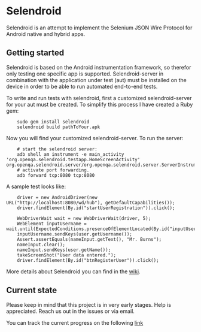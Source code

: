 Selendroid
==========

Selendroid is an attempt to implement the Selenium JSON Wire Protocol for Android native and hybrid apps.

Getting started
---------------

Selendroid is based on the Android instrumentation framework, so therefor only testing one specific app is supported.
Selendroid-server in combination with the application under test (aut) must be installed on the device in order to be able to run automated end-to-end tests.

To write and run tests with selendroid, first a customized selendroid-server for your aut must be created. To simplify this process I have created a Ruby gem:

		sudo gem install selendroid
		selendroid build pathToYour.apk
		
Now you will find your customized selendroid-server. To run the server:

		# start the selendroid server: 
		adb shell am instrument -e main_activity 'org.openqa.selendroid.testapp.HomeScreenActivity' org.openqa.selendroid.server/org.openqa.selendroid.server.ServerInstrumentation
		# activate port forwarding.
		adb forward tcp:8080 tcp:8080

A sample test looks like:

		driver = new AndroidDriver(new URL("http://localhost:8080/wd/hub"), getDefaultCapabilities());
		driver.findElement(By.id("startUserRegistration")).click();
		
		WebDriverWait wait = new WebDriverWait(driver, 5);
		WebElement inputUsername =
    wait.until(ExpectedConditions.presenceOfElementLocated(By.id("inputUsername")));
		inputUsername.sendKeys(user.getUsername());
		Assert.assertEquals(nameInput.getText(), "Mr. Burns");
		nameInput.clear();
		nameInput.sendKeys(user.getName());
		takeScreenShot("User data entered.");
		driver.findElement(By.id("btnRegisterUser")).click();

More details about Selendroid you can find in the [wiki](https://github.com/DominikDary/selendroid/wiki/).

Current state
-------------

Please keep in mind that this project is in very early stages. Help is appreciated. Reach us out in the issues or via email.

You can track the current progress on the following [link](https://github.com/DominikDary/selendroid/wiki/JSON-Wire-Protocol)


